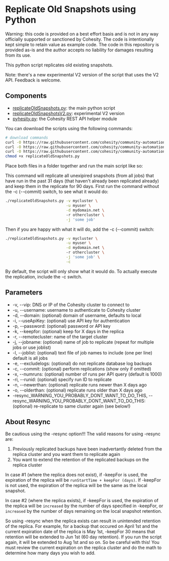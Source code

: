 # Replicate Old Snapshots using Python

Warning: this code is provided on a best effort basis and is not in any way officially supported or sanctioned by Cohesity. The code is intentionally kept simple to retain value as example code. The code in this repository is provided as-is and the author accepts no liability for damages resulting from its use.

This python script replicates old existing snapshots.

Note: there's a new experimental V2 version of the script that uses the V2 API. Feedback is welcome.

## Components

* [replicateOldSnapshots.py](https://raw.githubusercontent.com/cohesity/community-automation-samples/main/python/replicateOldSnapshots/replicateOldSnapshots.py): the main python script
* [replicateOldSnapshotsV2.py](https://raw.githubusercontent.com/cohesity/community-automation-samples/main/python/replicateOldSnapshots/replicateOldSnapshotsV2.py): experimental V2 version
* [pyhesity.py](https://raw.githubusercontent.com/cohesity/community-automation-samples/main/python/pyhesity/pyhesity.py): the Cohesity REST API helper module

You can download the scripts using the following commands:

```bash
# download commands
curl -O https://raw.githubusercontent.com/cohesity/community-automation-samples/main/python/replicateOldSnapshots/replicateOldSnapshots.py
curl -O https://raw.githubusercontent.com/cohesity/community-automation-samples/main/python/replicateOldSnapshots/replicateOldSnapshotsV2.py
curl -O https://raw.githubusercontent.com/cohesity/community-automation-samples/main/python/pyhesity.py
chmod +x replicateOldSnapshots.py

```

Place both files in a folder together and run the main script like so:

This command will replicate all unexipired snapshots (from all jobs) that have run in the past 31 days (that haven't already been replicated already) and keep them in the replicate for 90 days. First run the command without the -c (--commit) switch, to see what it would do:

```bash
./replicateOldSnapshots.py -v mycluster \
                           -u myuser \
                           -d mydomain.net \ 
                           -r othercluster \
                           -j 'some job'
```

Then if you are happy with what it will do, add the -c (--commit) switch:

```bash
./replicateOldSnapshots.py -v mycluster \
                           -u myuser \
                           -d mydomain.net \ 
                           -r othercluster \
                           -j 'some job' \
                           -c
```

By default, the script will only show what it would do. To actually execute the replication, include the -c switch.

## Parameters

* -v, --vip: DNS or IP of the Cohesity cluster to connect to
* -u, --username: username to authenticate to Cohesity cluster
* -d, --domain: (optional) domain of username, defaults to local
* -i, --useApiKey: (optional) use API key for authentication
* -p, --password: (optional) password or API key
* -k, --keepfor: (optional) keep for X days in the replica
* -r, --remotecluster: name of the target cluster
* -j, --jobname: (optional) name of job to replicate (repeat for multiple jobs or use joblist)
* -l, --joblist: (optional) text file of job names to include (one per line) default is all jobs
* -e, --excludelogs: (optional) do not replicate database log backups
* -c, --commit: (optional) perform replications (show only if omitted)
* -x, --numruns: (optional) number of runs per API query (default is 1000)
* -ri, --runid: (optional) specify run ID to replicate
* -n, --newerthan: (optional) replicate runs newer than X days ago
* -o, --olderthan: (optional) replicate runs older than X days ago
* -resync_WARNING_YOU_PROBABLY_DONT_WANT_TO_DO_THIS, --resync_WARNING_YOU_PROBABLY_DONT_WANT_TO_DO_THIS: (optional) re-replicate to same cluster again (see below!)

## About Resync

Be cautious using the -resync option!!! The valid reasons for using -resync are:

1) Previously replicated backups have been inadvertantly deleted from the replica cluster and you want them to replicate again
2) You want to extend the retention of the replicated backups on the replica cluster

In case #1 (where the replica does not exist), if -keepFor is used, the expiration of the replica will be `runStartTime + keepFor (days)`. If -keepFor is not used, the expiration of the replica will be the same as the local snapshot.

In case #2 (where the replica exists), if -keepFor is used, the expiration of the replica will be `increased` by the number of days specified in -keepFor, or `increased` by the number of days remaining on the local snapshot retention.

So using -resync when the replica exists can result in unintended retention of the replica. For example, for a backup that occured on April 1st and the current expiration date of the replica is May 1st, -keepFor 30 means that retention will be extended to Jun 1st (60 day retention). If you run the script again, it will be extended to Aug 1st and so on. So be careful with this! You must review the current expiration on the replica cluster and do the math to determine how many days you wish to add.
